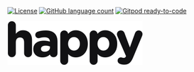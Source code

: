 [![License](https://img.shields.io/badge/license-MIT-brightgreen)](https://img.shields.io/badge/license-MIT-brightgreen)
[![GitHub language count](https://img.shields.io/github/languages/count/wzuqui/happy-mobile)](https://img.shields.io/github/languages/count/wzuqui/happy-mobile)
[![Gitpod ready-to-code](https://img.shields.io/badge/Gitpod-ready--to--code-blue?logo=gitpod)](https://gitpod.io/#https://github.com/wzuqui/happy-mobile)


![Happy](.github/logo.svg)

